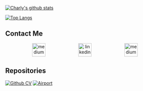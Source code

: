 [![Charly's github stats](https://github-readme-stats.vercel.app/api?username=CharlyMannion&hide=stars,issues,contribs&show_icons=true&theme=buefy)](https://github.com/CharlyMannion/github-readme-stats)

[![Top Langs](https://github-readme-stats.vercel.app/api/top-langs/?username=CharlyMannion&theme=buefy&hide=HTML,CSS)](https://github.com/CharlyMannion/github-readme-stats)


## Contact Me

<p align="center">

<a href="mailto:charlottemannion100@gmail.com">
<img src="https://cdn2.iconfinder.com/data/icons/social-icons-circular-color/512/gmail-128.png" alt="medium" hspace="50" height="42" width="42"></a>

<a href="https://www.linkedin.com/in/charly-mannion-75483523/">
<img src="https://www.iconfinder.com/data/icons/free-social-icons/67/linkedin_circle_color-512.png" alt="linkedin" hspace="50" height="42" width="42"></a>

<a href="https://github.com/CharlyMannion/CMannion_CV/">
<img src="https://cdn2.iconfinder.com/data/icons/identificon/96/cv-512.png" alt="medium" hspace="50" height="42" width="42"></a>

</p>

## Repositories

[![Github CV](https://github-readme-stats.vercel.app/api/pin/?username=CharlyMannion&repo=CMannion_CV&show_owner=true&theme=buefy)](https://github.com/CharlyMannion/CMannion_CV)
[![Airport](https://github-readme-stats.vercel.app/api/pin/?username=CharlyMannion&repo=airport_solo&show_owner=true&theme=buefy)](https://github.com/CharlyMannion/airport_solo)
